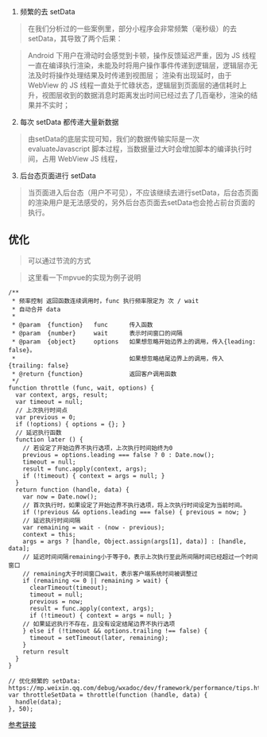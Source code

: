 1. 频繁的去 setData

>在我们分析过的一些案例里，部分小程序会非常频繁（毫秒级）的去setData，其导致了两个后果：

>Android 下用户在滑动时会感觉到卡顿，操作反馈延迟严重，因为 JS 线程一直在编译执行渲染，未能及时将用户操作事件传递到逻辑层，逻辑层亦无法及时将操作处理结果及时传递到视图层；
渲染有出现延时，由于 WebView 的 JS 线程一直处于忙碌状态，逻辑层到页面层的通信耗时上升，视图层收到的数据消息时距离发出时间已经过去了几百毫秒，渲染的结果并不实时；
2. 每次 setData 都传递大量新数据

>由setData的底层实现可知，我们的数据传输实际是一次 evaluateJavascript 脚本过程，当数据量过大时会增加脚本的编译执行时间，占用 WebView JS 线程，

3. 后台态页面进行 setData

>当页面进入后台态（用户不可见），不应该继续去进行setData，后台态页面的渲染用户是无法感受的，另外后台态页面去setData也会抢占前台页面的执行。

## 优化
> 可以通过节流的方式

> 这里看一下mpvue的实现为例子说明
```
/**
 * 频率控制 返回函数连续调用时，func 执行频率限定为 次 / wait
 * 自动合并 data
 *
 * @param  {function}   func      传入函数
 * @param  {number}     wait      表示时间窗口的间隔
 * @param  {object}     options   如果想忽略开始边界上的调用，传入{leading: false}。
 *                                如果想忽略结尾边界上的调用，传入{trailing: false}
 * @return {function}             返回客户调用函数
 */
function throttle (func, wait, options) {
  var context, args, result;
  var timeout = null;
  // 上次执行时间点
  var previous = 0;
  if (!options) { options = {}; }
  // 延迟执行函数
  function later () {
    // 若设定了开始边界不执行选项，上次执行时间始终为0
    previous = options.leading === false ? 0 : Date.now();
    timeout = null;
    result = func.apply(context, args);
    if (!timeout) { context = args = null; }
  }
  return function (handle, data) {
    var now = Date.now();
    // 首次执行时，如果设定了开始边界不执行选项，将上次执行时间设定为当前时间。
    if (!previous && options.leading === false) { previous = now; }
    // 延迟执行时间间隔
    var remaining = wait - (now - previous);
    context = this;
    args = args ? [handle, Object.assign(args[1], data)] : [handle, data];
    // 延迟时间间隔remaining小于等于0，表示上次执行至此所间隔时间已经超过一个时间窗口
    // remaining大于时间窗口wait，表示客户端系统时间被调整过
    if (remaining <= 0 || remaining > wait) {
      clearTimeout(timeout);
      timeout = null;
      previous = now;
      result = func.apply(context, args);
      if (!timeout) { context = args = null; }
    // 如果延迟执行不存在，且没有设定结尾边界不执行选项
    } else if (!timeout && options.trailing !== false) {
      timeout = setTimeout(later, remaining);
    }
    return result
  }
}

// 优化频繁的 setData: https://mp.weixin.qq.com/debug/wxadoc/dev/framework/performance/tips.html
var throttleSetData = throttle(function (handle, data) {
  handle(data);
}, 50);
```
[参考链接](https://github.com/lidong9211/blogs/tree/master/src/js-think/debounce-throttle)